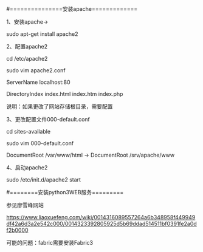#===============安装apache=============

1、安装apache->

sudo apt-get install apache2   

2、配置apache2

cd /etc/apache2

sudo vim apache2.conf

ServerName localhost:80

DirectoryIndex index.html index.htm index.php

说明：如果更改了网站存储根目录，需要配置<Directory />

3、更改配置文件000-default.conf

cd sites-available

sudo vim 000-default.conf

DocumentRoot /var/www/html -> DocumentRoot /srv/apache/www

4、启动apache2

sudo /etc/init.d/apache2 start

#========安装python3WEB服务=========

参见廖雪峰网站

https://www.liaoxuefeng.com/wiki/0014316089557264a6b348958f449949df42a6d3a2e542c000/0014323392805925d5b69ddad514511bf0391fe2a0df2b0000

可能的问题：fabric需要安装Fabric3

